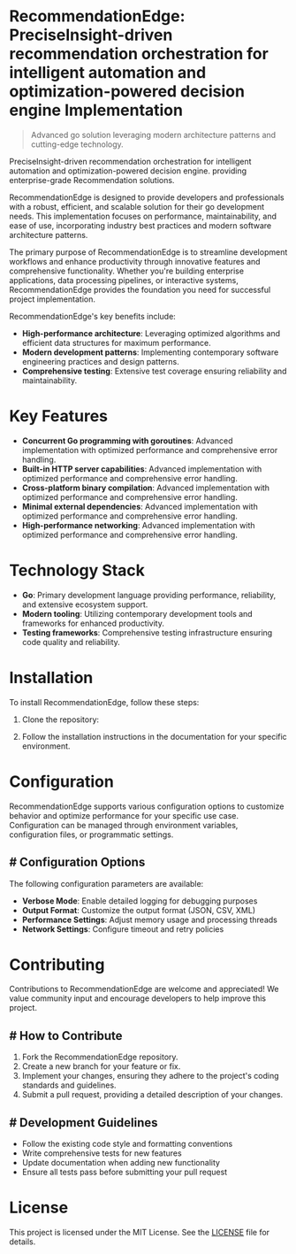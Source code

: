 <!-- fallback_RecommendationEdge_20250810100908_49863 -->

# RecommendationEdge: PreciseInsight-driven recommendation orchestration for intelligent automation and optimization-powered decision engine Implementation
> Advanced go solution leveraging modern architecture patterns and cutting-edge technology.

PreciseInsight-driven recommendation orchestration for intelligent automation and optimization-powered decision engine. providing enterprise-grade Recommendation solutions.

RecommendationEdge is designed to provide developers and professionals with a robust, efficient, and scalable solution for their go development needs. This implementation focuses on performance, maintainability, and ease of use, incorporating industry best practices and modern software architecture patterns.

The primary purpose of RecommendationEdge is to streamline development workflows and enhance productivity through innovative features and comprehensive functionality. Whether you're building enterprise applications, data processing pipelines, or interactive systems, RecommendationEdge provides the foundation you need for successful project implementation.

RecommendationEdge's key benefits include:

* **High-performance architecture**: Leveraging optimized algorithms and efficient data structures for maximum performance.
* **Modern development patterns**: Implementing contemporary software engineering practices and design patterns.
* **Comprehensive testing**: Extensive test coverage ensuring reliability and maintainability.

# Key Features

* **Concurrent Go programming with goroutines**: Advanced implementation with optimized performance and comprehensive error handling.
* **Built-in HTTP server capabilities**: Advanced implementation with optimized performance and comprehensive error handling.
* **Cross-platform binary compilation**: Advanced implementation with optimized performance and comprehensive error handling.
* **Minimal external dependencies**: Advanced implementation with optimized performance and comprehensive error handling.
* **High-performance networking**: Advanced implementation with optimized performance and comprehensive error handling.

# Technology Stack

* **Go**: Primary development language providing performance, reliability, and extensive ecosystem support.
* **Modern tooling**: Utilizing contemporary development tools and frameworks for enhanced productivity.
* **Testing frameworks**: Comprehensive testing infrastructure ensuring code quality and reliability.

# Installation

To install RecommendationEdge, follow these steps:

1. Clone the repository:


2. Follow the installation instructions in the documentation for your specific environment.

# Configuration

RecommendationEdge supports various configuration options to customize behavior and optimize performance for your specific use case. Configuration can be managed through environment variables, configuration files, or programmatic settings.

## # Configuration Options

The following configuration parameters are available:

* **Verbose Mode**: Enable detailed logging for debugging purposes
* **Output Format**: Customize the output format (JSON, CSV, XML)
* **Performance Settings**: Adjust memory usage and processing threads
* **Network Settings**: Configure timeout and retry policies

# Contributing

Contributions to RecommendationEdge are welcome and appreciated! We value community input and encourage developers to help improve this project.

## # How to Contribute

1. Fork the RecommendationEdge repository.
2. Create a new branch for your feature or fix.
3. Implement your changes, ensuring they adhere to the project's coding standards and guidelines.
4. Submit a pull request, providing a detailed description of your changes.

## # Development Guidelines

* Follow the existing code style and formatting conventions
* Write comprehensive tests for new features
* Update documentation when adding new functionality
* Ensure all tests pass before submitting your pull request

# License

This project is licensed under the MIT License. See the [LICENSE](https://github.com/laurindoisaac/RecommendationEdge/blob/main/LICENSE) file for details.
